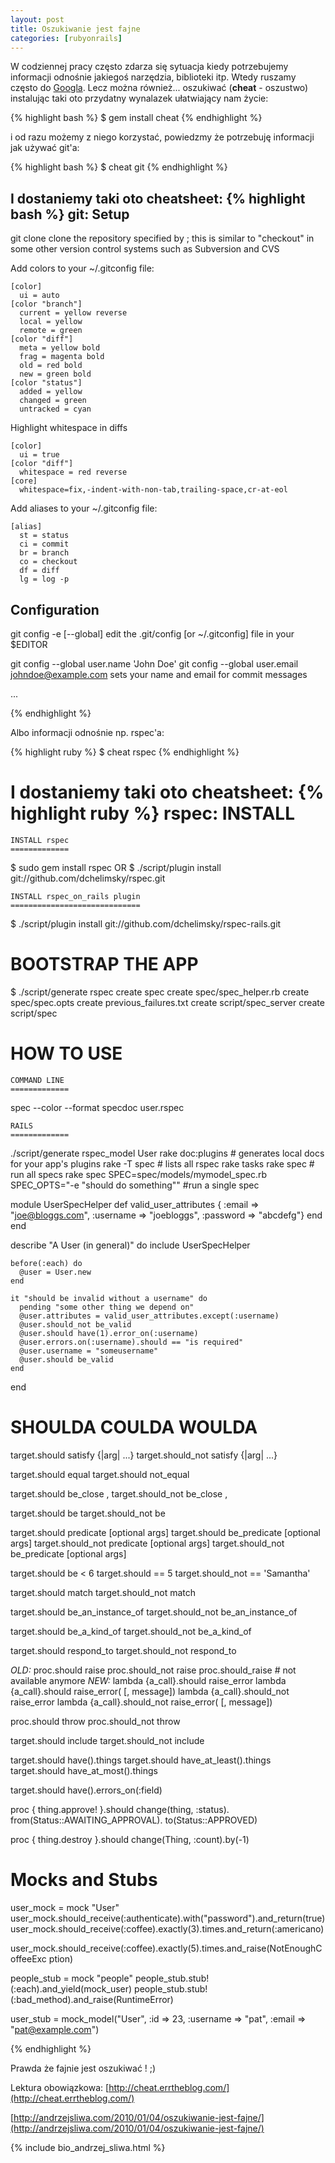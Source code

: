 ```yaml
---
layout: post
title: Oszukiwanie jest fajne
categories: [rubyonrails]
---
```

W codziennej pracy często zdarza się sytuacja kiedy potrzebujemy informacji odnośnie jakiegoś narzędzia, biblioteki itp. Wtedy ruszamy często do [Googla](http://google.pl). Lecz można również... oszukiwać (**cheat** - oszustwo) instalując taki oto przydatny wynalazek ułatwiający nam życie:

{% highlight bash %}
$ gem install cheat
{% endhighlight %}

i od razu możemy z niego korzystać, powiedzmy że potrzebuję informacji jak używać git'a:

{% highlight bash %}
$ cheat git
{% endhighlight %}

I dostaniemy taki oto **cheatsheet**:
{% highlight bash %}
git:
  Setup
  -----

  git clone <repo>
    clone the repository specified by <repo>; this is similar to "checkout" in
    some other version control systems such as Subversion and CVS

  Add colors to your ~/.gitconfig file:

    [color]
      ui = auto
    [color "branch"]
      current = yellow reverse
      local = yellow
      remote = green
    [color "diff"]
      meta = yellow bold
      frag = magenta bold
      old = red bold
      new = green bold
    [color "status"]
      added = yellow
      changed = green
      untracked = cyan

  Highlight whitespace in diffs

    [color]
      ui = true
    [color "diff"]
      whitespace = red reverse
    [core]
      whitespace=fix,-indent-with-non-tab,trailing-space,cr-at-eol

  Add aliases to your ~/.gitconfig file:

    [alias]
      st = status
      ci = commit
      br = branch
      co = checkout
      df = diff
      lg = log -p


  Configuration
  -------------

  git config -e [--global]
    edit the .git/config [or ~/.gitconfig] file in your $EDITOR

  git config --global user.name 'John Doe'
  git config --global user.email johndoe@example.com
    sets your name and email for commit messages

  ...

{% endhighlight %}

Albo informacji odnośnie np. rspec'a:

{% highlight ruby %}
$ cheat rspec
{% endhighlight %}

I dostaniemy taki oto **cheatsheet**:
{% highlight ruby %}
rspec:
  INSTALL
  =======
    INSTALL rspec
    =============
  $ sudo gem install rspec
    OR
  $ ./script/plugin install git://github.com/dchelimsky/rspec.git

    INSTALL rspec_on_rails plugin
    =============================
  $ ./script/plugin install git://github.com/dchelimsky/rspec-rails.git


  BOOTSTRAP THE APP
  =================
  $ ./script/generate rspec
        create  spec
        create  spec/spec_helper.rb
        create  spec/spec.opts
        create  previous_failures.txt
        create  script/spec_server
        create  script/spec



  HOW TO USE
  ==========

    COMMAND LINE
    =============
  spec --color --format specdoc user.rspec

    RAILS
    =============
  ./script/generate rspec_model User
  rake doc:plugins # generates local docs for your app's plugins
  rake -T spec # lists all rspec rake tasks
  rake spec # run all specs
  rake spec SPEC=spec/models/mymodel_spec.rb SPEC_OPTS="-e \"should do
  something\"" #run a single spec




  module UserSpecHelper
    def valid_user_attributes
      { :email => "joe@bloggs.com",
        :username => "joebloggs",
        :password => "abcdefg"}
    end
  end


  describe "A User (in general)" do
    include UserSpecHelper

    before(:each) do
      @user = User.new
    end

    it "should be invalid without a username" do
      pending "some other thing we depend on"
      @user.attributes = valid_user_attributes.except(:username)
      @user.should_not be_valid
      @user.should have(1).error_on(:username)
      @user.errors.on(:username).should == "is required"
      @user.username = "someusername"
      @user.should be_valid
    end
  end

  SHOULDA COULDA WOULDA
  =====================
  target.should satisfy {|arg| ...}
  target.should_not satisfy {|arg| ...}

  target.should equal <value>
  target.should not_equal <value>

  target.should be_close <value>, <tolerance>
  target.should_not be_close <value>, <tolerance>

  target.should be <value>
  target.should_not be <value>

  target.should predicate [optional args]
  target.should be_predicate [optional args]
  target.should_not predicate [optional args]
  target.should_not be_predicate [optional args]

  target.should be < 6
  target.should == 5
  target.should_not == 'Samantha'

  target.should match <regex>
  target.should_not match <regex>

  target.should be_an_instance_of <class>
  target.should_not be_an_instance_of <class>

  target.should be_a_kind_of <class>
  target.should_not be_a_kind_of <class>

  target.should respond_to <symbol>
  target.should_not respond_to <symbol>

  *OLD:*
  proc.should raise <exception>
  proc.should_not raise <exception>
  proc.should_raise <exception> # not available anymore
  *NEW:*
  lambda {a_call}.should raise_error
  lambda {a_call}.should raise_error(<exception> [, message])
  lambda {a_call}.should_not raise_error
  lambda {a_call}.should_not raise_error(<exception> [, message])

  proc.should throw <symbol>
  proc.should_not throw <symbol>

  target.should include <object>
  target.should_not include <object>

  target.should have(<number>).things
  target.should have_at_least(<number>).things
  target.should have_at_most(<number>).things

  target.should have(<number>).errors_on(:field)

  proc { thing.approve! }.should change(thing, :status).
      from(Status::AWAITING_APPROVAL).
      to(Status::APPROVED)

  proc { thing.destroy }.should change(Thing, :count).by(-1)

  Mocks and Stubs
  ===============

  user_mock = mock "User"
  user_mock.should_receive(:authenticate).with("password").and_return(true)
  user_mock.should_receive(:coffee).exactly(3).times.and_return(:americano)

  user_mock.should_receive(:coffee).exactly(5).times.and_raise(NotEnoughCoffeeExc
  ption)

  people_stub = mock "people"
  people_stub.stub!(:each).and_yield(mock_user)
  people_stub.stub!(:bad_method).and_raise(RuntimeError)

  user_stub = mock_model("User", :id => 23, :username => "pat", :email =>
  "pat@example.com")

{% endhighlight %}

Prawda że fajnie jest oszukiwać ! ;)

Lektura obowiązkowa:
[http://cheat.errtheblog.com/](http://cheat.errtheblog.com/)


[http://andrzejsliwa.com/2010/01/04/oszukiwanie-jest-fajne/](http://andrzejsliwa.com/2010/01/04/oszukiwanie-jest-fajne/)

{% include bio_andrzej_sliwa.html %}